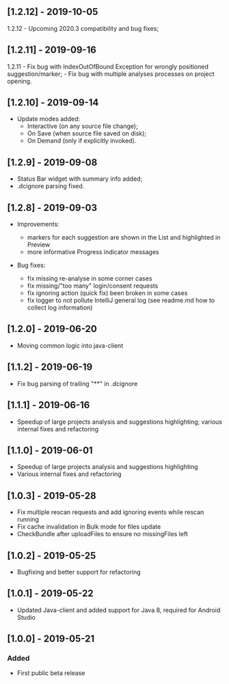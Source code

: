 ## [1.2.12] - 2019-10-05
1.2.12 - Upcoming 2020.3 compatibility and bug fixes;

## [1.2.11] - 2019-09-16
1.2.11 - Fix bug with IndexOutOfBound Exception for wrongly positioned suggestion/marker;
       - Fix bug with multiple analyses processes on project opening.

## [1.2.10] - 2019-09-14
- Update modes added:
  * Interactive (on any source file change);
  * On Save (when source file saved on disk);
  * On Demand (only if explicitly invoked).

## [1.2.9] - 2019-09-08
- Status Bar widget with summary info added; 
- .dcignore parsing fixed.

## [1.2.8] - 2019-09-03
- Improvements:
  * markers for each suggestion are shown in the List and highlighted in Preview
  * more informative Progress indicator messages

- Bug fixes:
  * fix missing re-analyse in some corner cases
  * fix missing/"too many" login/consent requests
  * fix ignoring action (quick fix) been broken in some cases
  * fix logger to not pollute IntelliJ general log (see readme.md how to collect log information)

## [1.2.0] - 2019-06-20
- Moving common logic into java-client

## [1.1.2] - 2019-06-19
- Fix bug parsing of trailing "**" in .dcignore

## [1.1.1] - 2019-06-16
- Speedup of large projects analysis and suggestions highlighting; various internal fixes and refactoring

## [1.1.0] - 2019-06-01
- Speedup of large projects analysis and suggestions highlighting
- Various internal fixes and refactoring

## [1.0.3] - 2019-05-28
- Fix multiple rescan requests and add ignoring events while rescan running
- Fix cache invalidation in Bulk mode for files update
- CheckBundle after uploadFiles to ensure no missingFiles left

## [1.0.2] - 2019-05-25
- Bugfixing and better support for refactoring

## [1.0.1] - 2019-05-22
- Updated Java-client and added support for Java 8, required for Android Studio

## [1.0.0] - 2019-05-21
### Added
- First public beta release
